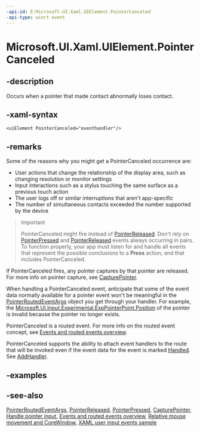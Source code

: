 ```yaml
---
-api-id: E:Microsoft.UI.Xaml.UIElement.PointerCanceled
-api-type: winrt event
---
```


<!-- Event syntax
public event Windows.UI.Xaml.Input.PointerEventHandler PointerCanceled
-->

# Microsoft.UI.Xaml.UIElement.PointerCanceled

## -description

Occurs when a pointer that made contact abnormally loses contact.

## -xaml-syntax

```xaml
<uiElement PointerCanceled="eventhandler"/>
```

## -remarks

Some of the reasons why you might get a PointerCanceled occurrence are:

+ User actions that change the relationship of the display area, such as changing resolution or monitor settings
+ Input interactions such as a stylus touching the same surface as a previous touch action
+ The user logs off or similar interruptions that aren't app-specific
+ The number of simultaneous contacts exceeded the number supported by the device

> > [!IMPORTANT]
> PointerCanceled might fire instead of [PointerReleased](uielement_pointerreleased.md). Don't rely on [PointerPressed](uielement_pointerpressed.md) and [PointerReleased](uielement_pointerreleased.md) events always occurring in pairs. To function properly, your app must listen for and handle all events that represent the possible conclusions to a **Press** action, and that includes PointerCanceled.

If PointerCanceled fires, any pointer captures by that pointer are released. For more info on pointer capture, see [CapturePointer](uielement_capturepointer_1027273898.md).

When handling a PointerCanceled event, anticipate that some of the event data normally available for a pointer event won't be meaningful in the [PointerRoutedEventArgs](../microsoft.ui.xaml.input/pointerroutedeventargs.md) object you get through your handler. For example, the [Microsoft.UI.Input.Experimental.ExpPointerPoint.Position](../microsoft.ui.input.experimental/exppointerpoint_position.md) of the pointer is invalid because the pointer no longer exists.

PointerCanceled is a routed event. For more info on the routed event concept, see [Events and routed events overview](/windows/uwp/xaml-platform/events-and-routed-events-overview).

PointerCanceled supports the ability to attach event handlers to the route that will be invoked even if the event data for the event is marked [Handled](../microsoft.ui.xaml.input/pointerroutedeventargs_handled.md). See [AddHandler](uielement_addhandler_1350394113.md).

## -examples

## -see-also

[PointerRoutedEventArgs](../microsoft.ui.xaml.input/pointerroutedeventargs.md), [PointerReleased](uielement_pointerreleased.md), [PointerPressed](uielement_pointerpressed.md), [CapturePointer](uielement_capturepointer_1027273898.md), [Handle pointer input](/windows/uwp/design/input/handle-pointer-input), [Events and routed events overview](/windows/uwp/xaml-platform/events-and-routed-events-overview), [Relative mouse movement and CoreWindow](/en-us/windows/uwp/gaming/relative-mouse-movement), [XAML user input events sample](https://github.com/microsoftarchive/msdn-code-gallery-microsoft/tree/master/Official%20Windows%20Platform%20Sample/Input%20XAML%20user%20input%20events%20sample)
